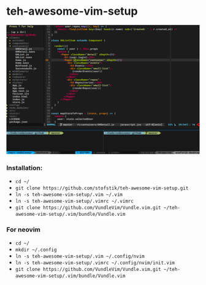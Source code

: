 # teh-awesome-vim-setup

<img src="https://github.com/stofstik/teh-awesome-vim-setup/blob/master/screenshot.png" width="600" />

### Installation:
- ```cd ~/```
- ```git clone https://github.com/stofstik/teh-awesome-vim-setup.git```
- ```ln -s teh-awesome-vim-setup/.vim ~/.vim```
- ```ln -s teh-awesome-vim-setup/.vimrc ~/.vimrc```
- ```git clone https://github.com/VundleVim/Vundle.vim.git ~/teh-awesome-vim-setup/.vim/bundle/Vundle.vim```


### For neovim
- ```cd ~/```
- ```mkdir ~/.config```
- ```ln -s teh-awesome-vim-setup/.vim ~/.config/nvim```
- ```ln -s teh-awesome-vim-setup/.vimrc ~/.config/nvim/init.vim```
- ```git clone https://github.com/VundleVim/Vundle.vim.git ~/teh-awesome-vim-setup/.vim/bundle/Vundle.vim```

